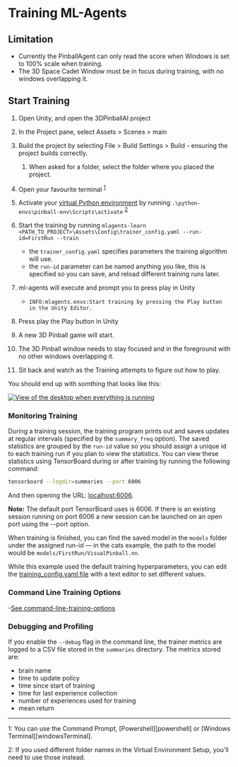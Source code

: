 # Training ML-Agents

## Limitation
- Currently the PinballAgent can only read the score when Windows is set to 100% scale when training. 
- The 3D Space Cadet Window must be in focus during training, with no windows overlapping it.

## Start Training

1. Open Unity, and open the 3DPinballAI project
1. In the Project pane, select Assets > Scenes > main
1. Build the project by selecting File > Build Settings > Build - ensuring the project builds correctly.
    1. When asked for a folder, select the folder where you placed the project.
1. Open your favourite terminal <sup>[1](#footnote1)</sup>
1. Activate your [virtual Python environment][virtualEnvironment] by running `.\python-envs\pinball-env\Scripts\activate` <sup>[2](#footnote2)</sup>
1. Start the training by running `mlagents-learn <PATH_TO_PROJECT>\Assets\Config\trainer_config.yaml --run-id=FirstRun --train`

    - the `trainer_config.yaml` specifies parameters the training algorithm will use.
    - the `run-id` parameter can be named anything you like, this is specified so you can save, and reload different training runs later.

7. ml-agents will execute and prompt you to press play in Unity
    - `INFO:mlagents.envs:Start training by pressing the Play button in the Unity Editor.`
8. Press play the Play button in Unity
9. A new 3D Pinball game will start.
10. The 3D Pinball window needs to stay focused and in the foreground with no other windows overlapping it.
11. Sit back and watch as the Training attempts to figure out how to play.

You should end up with somthing that looks like this:

[![View of the desktop when everything is running](./imgs/desktop_view_sm.png)](./imgs/desktop_view.png)


### Monitoring Training 

During a training session, the training program prints out and saves updates at
regular intervals (specified by the `summary_freq` option). The saved statistics
are grouped by the `run-id` value so you should assign a unique id to each
training run if you plan to view the statistics. You can view these statistics
using TensorBoard during or after training by running the following command:

```sh
tensorboard --logdir=summaries --port 6006
```

And then opening the URL: [localhost:6006](http://localhost:6006).

**Note:** The default port TensorBoard uses is 6006. If there is an existing session
running on port 6006 a new session can be launched on an open port using the --port
option.

When training is finished, you can find the saved model in the `models` folder
under the assigned run-id — in the cats example, the path to the model would be
`models/FirstRun/VisualPinball.nn`.

While this example used the default training hyperparameters, you can edit the
[training_config.yaml file](3DPinballAI/Assets/Config/trainer_config.yaml) with a text editor to set
different values.

### Command Line Training Options
-[See command-line-training-options][commandLineTrainingOptions]

### Debugging and Profiling
If you enable the `--debug` flag in the command line, the trainer metrics are logged to a CSV file
stored in the `summaries` directory. The metrics stored are:
  * brain name
  * time to update policy
  * time since start of training
  * time for last experience collection
  * number of experiences used for training
  * mean return


  <!-- Footnotes -->
<hr/>

<a name="footnote1">1</a>: You can use the Command Prompt, [Powershell][powershell] or [Windows Terminal][windowsTerminal].

<a name="footnote2">2</a>: If you used different folder names in the Virtual Environment Setup, you'll need to use those instead. 

<!-- links -->
[virtualEnvironment]: Docs/Using-Virtual-Environment.md "Virtual Python Environment instructions"
[commandLineTrainingOptions]: https://github.com/Unity-Technologies/ml-agents/blob/master/docs/Training-ML-Agents.md#command-line-training-options "Command line training options for ML-Agents"
